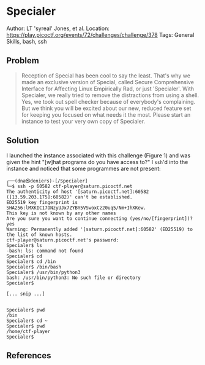 # Specialer

Author: LT 'syreal' Jones, et al.
Location: https://play.picoctf.org/events/72/challenges/challenge/378
Tags: General Skills, bash, ssh

## Problem

> Reception of Special has been cool to say the least. That's why we made an exclusive version of Special, called Secure Comprehensive Interface for Affecting Linux Empirically Rad, or just 'Specialer'. With Specialer, we really tried to remove the distractions from using a shell. Yes, we took out spell checker because of everybody's complaining. But we think you will be excited about our new, reduced feature set for keeping you focused on what needs it the most. Please start an instance to test your very own copy of Specialer.

## Solution

I launched the instance associated with this challenge (Figure 1) and was given the hint "[w]hat programs do you have access to?" I ``ssh``'d into the instance and noticed that some programmes are not present:

```
┌──(dna㉿deniers)-[/Specialer]
└─$ ssh -p 60582 ctf-player@saturn.picoctf.net
The authenticity of host '[saturn.picoctf.net]:60582 ([13.59.203.175]:60582)' can't be established.
ED25519 key fingerprint is SHA256:lMXKIC17ONzyUJx7ZYBY5VSwoxCz20uq5/Nm+IhXKew.
This key is not known by any other names
Are you sure you want to continue connecting (yes/no/[fingerprint])? yes
Warning: Permanently added '[saturn.picoctf.net]:60582' (ED25519) to the list of known hosts.
ctf-player@saturn.picoctf.net's password: 
Specialer$ ls
-bash: ls: command not found
Specialer$ cd
Specialer$ cd /bin
Specialer$ /bin/bash
Specialer$ /usr/bin/python3
bash: /usr/bin/python3: No such file or directory
Specialer$ 

[... snip ...]


Specialer$ pwd
/bin
Specialer$ cd ~
Specialer$ pwd
/home/ctf-player
Specialer$ 
```



## References


